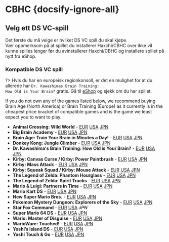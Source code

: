 # CBHC {docsify-ignore-all}

## Velg ett DS VC-spill

Det første du må velge er hvilket DS VC spill du skal kjøpe.   
Vær oppmerksom på at spillet du installerer Haxchi/CBHC over ikke vil kunne spilles lenger før du avinstallerer Haxchi/CBHC og installere spillet på nytt fra eShop.

### Kompatible DS VC spill

?> Hvis du har en europeisk regionkonsoll, er det en mulighet for at du allerede har <code>Dr. Kawashimas <wbr>Brain <wbr>Training: <wbr>How <wbr>Old <wbr>is <wbr>Your <wbr>Brain?</code> gratis. Gå til [eShop](https://en-americas-support.nintendo.com/app/answers/detail/a_id/8563/~/how-to-view-previously-downloaded-titles-on-wii-u) og sjekk om du har spillet.

If you do not own any of the games listed below, we recommend buying Brain Age (North America) or Brain Training (Europe) as it currently is in the cheapest price bracket of compatible games and is the game we least expect you to want to play.

- **Animal Crossing: Wild World** - [EUR](https://www.nintendo.eu/Games/Nintendo-DS/Animal-Crossing-Wild-World-270011.html "Buy it from the European eShop") [USA](https://www.nintendo.com/games/detail/animal-crossing-wild-world-wii-u/ "Buy it from the American eShop") [JPN](https://www.nintendo.co.jp/titles/20010000023019 "Buy it from the Japanese eShop")
- **Big Brain Academy** - [EUR](https://www.nintendo.eu/Games/Nintendo-DS/Big-Brain-Academy-270143.html "Buy it from the European eShop") [USA](https://www.nintendo.com/games/detail/big-brain-academy-wii-u/ "Buy it from the American eShop") [JPN](https://www.nintendo.co.jp/titles/20010000013967 "Buy it from the Japanese eShop")
- **Brain Age: Train Your Brain in Minutes a Day!** - [EUR](https://www.nintendo.eu/Games/Nintendo-DS/Dr-Kawashima-s-Brain-Training-How-Old-is-Your-Brain--270627.html "Buy it from the European eShop") [USA](https://www.nintendo.com/games/detail/brain-age-train-your-brain-in-minutes-a-day-wii-u/ "Buy it from the American eShop") [JPN](https://www.nintendo.co.jp/titles/20010000006826 "Buy it from the Japanese eShop")
- **Donkey Kong: Jungle Climber** - [EUR](https://www.nintendo.eu/Games/Nintendo-DS/Donkey-Kong-Jungle-Climber-270506.html "Buy it from the European eShop") [USA](https://www.nintendo.com/games/detail/dk-jungle-climber-wii-u/ "Buy it from the American eShop") [JPN](https://www.nintendo.co.jp/titles/20010000014168 "Buy it from the Japanese eShop")
- **Dr. Kawashima's Brain Training: How Old is Your Brain?** - [EUR](https://www.nintendo.eu/Games/Nintendo-DS/Dr-Kawashima-s-Brain-Training-How-Old-is-Your-Brain--270627.html "Buy it from the European eShop") [USA](https://www.nintendo.com/games/detail/brain-age-train-your-brain-in-minutes-a-day-wii-u/ "Buy it from the American eShop") [JPN](https://www.nintendo.co.jp/titles/20010000006826 "Buy it from the Japanese eShop")
- **Kirby: Canvas Curse / Kirby: Power Paintbrush** - [EUR](https://www.nintendo.eu/Games/Nintendo-DS/Kirby-Power-Paintbrush-271287.html "Buy it from the European eShop") [USA](https://www.nintendo.com/games/detail/kirby-canvas-curse-wii-u/ "Buy it from the American eShop") [JPN](https://www.nintendo.co.jp/titles/20010000015447 "Buy it from the Japanese eShop")
- **Kirby: Mass Attack** - [EUR](https://www.nintendo.eu/Games/Nintendo-DS/Kirby-Mass-Attack-271265.html#Overview "Buy it from the European eShop") [USA](https://www.nintendo.com/games/detail/kirby-mass-attack-wii-u/ "Buy it from the American eShop") [JPN](https://www.nintendo.co.jp/titles/20010000017169 "Buy it from the Japanese eShop")
- **Kirby: Squeak Squad / Kirby: Mouse Attack** - [EUR](https://www.nintendo.eu/Games/Nintendo-DS/Kirby-Mouse-Attack-271276.html "Buy it from the European eShop") [USA](https://www.nintendo.com/games/detail/kirby-squeak-squad-wii-u/ "Buy it from the American eShop") [JPN](https://www.nintendo.co.jp/titles/20010000014167 "Buy it from the Japanese eShop")
- **The Legend of Zelda: Phantom Hourglass** - [EUR](https://www.nintendo.eu/Games/Nintendo-DS/The-Legend-of-Zelda-Phantom-Hourglass-273289.html "Buy it from the European eShop") [USA](https://www.nintendo.com/games/detail/the-legend-of-zelda-phantom-hourglass-wii-u/ "Buy it from the American eShop") [JPN](https://www.nintendo.co.jp/titles/20010000017170 "Buy it from the Japanese eShop")
- **The Legend of Zelda: Spirit Tracks** - [EUR](https://www.nintendo.eu/Games/Nintendo-DS/The-Legend-of-Zelda-Spirit-Tracks-273300.html "Buy it from the European eShop") [USA](https://www.nintendo.com/games/detail/the-legend-of-zelda-spirit-tracks-wii-u/ "Buy it from the American eShop") [JPN](https://www.nintendo.co.jp/titles/20010000017168 "Buy it from the Japanese eShop")
- **Mario & Luigi: Partners in Time** - [EUR](https://www.nintendo.eu/Games/Nintendo-DS/Mario-Luigi-Partners-in-Time-271595.html "Buy it from the European eShop") [USA](https://www.nintendo.com/games/detail/mario-luigi-partners-in-time-wii-u/ "Buy it from the American eShop") [JPN](https://www.nintendo.co.jp/titles/20010000013367 "Buy it from the Japanese eShop")
- **Mario Kart DS** - [EUR](https://www.nintendo.eu/Games/Nintendo-DS/Mario-Kart-DS-271518.html "Buy it from the European eShop") [USA](https://www.nintendo.com/games/detail/mario-kart-ds-wii-u/ "Buy it from the American eShop") [JPN](https://www.nintendo.co.jp/titles/20010000011949 "Buy it from the Japanese eShop")
- **New Super Mario Bros.** - [EUR](https://www.nintendo.eu/Games/Nintendo-DS/New-Super-Mario-Bros--271969.html "Buy it from the European eShop") [USA](https://www.nintendo.com/games/detail/new-super-mario-bros-wii-u/ "Buy it from the American eShop") [JPN](https://www.nintendo.co.jp/titles/20010000011947 "Buy it from the Japanese eShop")
- **Pokemon Mystery Dungeon: Explorers of the Sky** - [EUR](https://www.nintendo.eu/Games/Nintendo-DS/Pokemon-Mystery-Dungeon-Explorers-of-Sky-272409.html "Buy it from the European eShop") [USA](https://www.nintendo.com/games/detail/pokemon-mystery-dungeon-explorers-of-sky-wii-u/ "Buy it from the American eShop") [JPN](https://www.nintendo.co.jp/titles/20010000023018 "Buy it from the Japanese eShop")
- **Star Fox Command** - [EUR](https://www.nintendo.eu/Games/Nintendo-DS/Star-Fox-Command-273113.html "Buy it from the European eShop") [USA](https://www.nintendo.com/games/detail/star-fox-command-wii-u/ "Buy it from the American eShop") *~~JPN~~*
- **Super Mario 64 DS** - [EUR](https://www.nintendo.eu/Games/Nintendo-DS/Super-Mario-64-DS-273179.html "Buy it from the European eShop") [USA](https://www.nintendo.com/games/detail/super-mario-64-ds-wii-u/ "Buy it from the American eShop") [JPN](https://www.nintendo.co.jp/titles/20010000015449 "Buy it from the Japanese eShop")
- **Wario: Master of Disguise** - [EUR](https://www.nintendo.eu/Games/Nintendo-DS/Wario-Master-of-Disguise-273553.html "Buy it from the European eShop") [USA](https://www.nintendo.com/games/detail/wario-master-of-disguise-wii-u/ "Buy it from the American eShop") [JPN](https://www.nintendo.co.jp/titles/20010000014228 "Buy it from the Japanese eShop")
- **WarioWare: Touched!** - [EUR](https://www.nintendo.eu/Games/Nintendo-DS/WarioWare-Touched--273564.html "Buy it from the European eShop") [USA](https://www.nintendo.com/games/detail/warioware-touched-wii-u/ "Buy it from the American eShop") [JPN](https://www.nintendo.co.jp/titles/20010000013308 "Buy it from the Japanese eShop")
- **Yoshi’s Island DS** - [EUR](https://www.nintendo.eu/Games/Nintendo-DS/Yoshi-s-Island-DS-273630.html "Buy it from the European eShop") [USA](https://www.nintendo.com/games/detail/yoshis-island-ds-wii-u/ "Buy it from the American eShop") [JPN](https://www.nintendo.co.jp/titles/20010000013369 "Buy it from the Japanese eShop")
- **Yoshi Touch & Go** - [EUR](https://www.nintendo.eu/Games/Nintendo-DS/Yoshi-Touch-Go-273641.html "Buy it from the European eShop") [USA](https://www.nintendo.com/games/detail/yoshi-touch-go-wii-u/ "Buy it from the American eShop") [JPN](https://www.nintendo.co.jp/titles/20010000006827 "Buy it from the Japanese eShop")